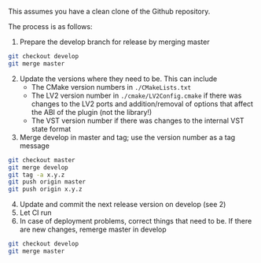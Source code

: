 This assumes you have a clean clone of the Github repository.

The process is as follows:
1. Prepare the develop branch for release by merging master
```bash
git checkout develop
git merge master
```
2. Update the versions where they need to be. This can include
    - The CMake version numbers in `./CMakeLists.txt`
    - The LV2 version number in `./cmake/LV2Config.cmake` if there was changes to the LV2 ports and addition/removal of options that affect the ABI of the plugin (not the library!)
    - The VST version number if there was changes to the internal VST state format
3. Merge develop in master and tag; use the version number as a tag message
```bash
git checkout master
git merge develop
git tag -a x.y.z
git push origin master
git push origin x.y.z
```
4. Update and commit the next release version on develop (see 2)
5. Let CI run
6. In case of deployment problems, correct things that need to be. If there are new changes, remerge master in develop
```bash
git checkout develop
git merge master
```